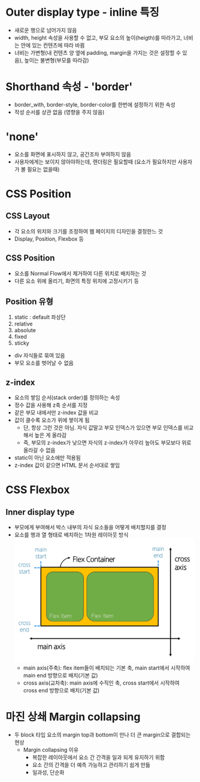 # Outer display type - inline 특징
- 새로운 행으로 넘어가지 않음
- width, height 속성을 사용할 수 없고, 부모 요소의 높이(heigth)를 따라가고, 너비는 안에 있는 컨텐츠에 따라 바뀜 
 -  너비는 가변형(내 컨텐츠 양 옆에 padding, margin을 가지는 것은 설정할 수 있음), 높이는 불변형(부모를 따라감) 

# Shorthand 속성 - 'border'
- border_with, border-style, border-color를 한번에 설정하기 위한 속성
- 작성 순서를 상관 없음 (영향을 주지 않음)

# 'none'
- 요소를 화면에 표시하지 않고, 공간조차 부여하지 않음
- 사용자에게는 보이지 않아야하는데, 렌더링은 필요할때 (요소가 필요하지만 사용자가 볼 필요는 없을때)

# CSS Position
## CSS Layout
- 각 요소의 위치와 크기를 조정하여 웹 페이지의 디자인을 결정한느 것
- Display, Position, Flexbox 등

## CSS Position
- 요소를 Normal Flow에서 제거하여 다른 위치로 배치하는 것
- 다른 요소 위에 올리기, 화면의 특정 위치에 고정시키기 등

## Position 유형
1. static : default 좌상단
2. relative
3. absolute
4. fixed
5. sticky
  - div 자식들로 묶여 있음
  - 부모 요소를 벗어날 수 없음

## z-index
- 요소의 쌓임 순서(stack order)를 정의하는 속성
- 정수 값을 사용해 z축 순서를 지정
- 같은 부모 내에서만 z-index 값을 비교
- 값이 클수록 요소가 위에 쌓이게 됨
  - 단, 항상 그런 것은 아님. 자식 값말고 부모 인덱스가 있으면 부모 인덱스를 비교해서 높은 게 올라감 
  - 즉, 부모의 z-index가 낮으면 자식의 z-index가 아무리 높아도 부모보다 위로 올라갈 수 없음
- static이 아닌 요소에만 적용됨
- z-index 값이 같으면 HTML 문서 순서대로 쌓임


# CSS Flexbox
## Inner display type
- 부모에게 부여해서 박스 내부의 자식 요소들을 어떻게 배치할지를 결정
- 요소를 행과 열 형태로 배치하는 1차원 레이아웃 방식
  ![flexbox 구성 요소](image.png)  
  - main axis(주축): flex item들이 배치되는 기본 축, main start에서 시작하여 main end 방향으로 배치(기본 값)
  - cross axis(교차축): main axis에 수직인 축, cross start에서 시작하여 cross end 방향으로 배치(기본 값)

# 마진 상쇄 Margin collapsing
- 두 block 타입 요소의 margin top과 bottom이 만나 더 큰 margin으로 결합되는 현상
  - Margin collapsing 이유
    - 복잡한 레이아웃에서 요소 간 간격을 일과 되게 유지하기 위함
    - 요소 간의 간격을 더 예측 가능하고 관리하기 쉽게 만듦
    - 일과성, 단순화 